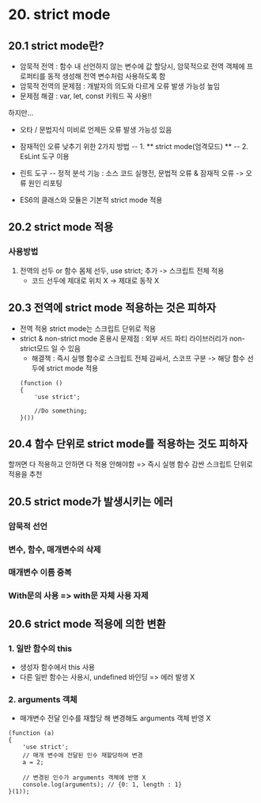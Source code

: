 # 20. strict mode

## 20.1 strict mode란?
- 암묵적 전역
: 함수 내 선언하지 않는 변수에 값 할당시, 암묵적으로 전역 객체에 프로퍼티를 동적 생성해 전역 변수처럼 사용하도록 함
- 암묵적 전역의 문제점
: 개발자의 의도와 다르게 오류 발생 가능성 높임
- 문제점 해결 : var, let, const 키워드 꼭 사용!!

하지만...
- 오타 / 문법지식 미비로 언제든 오류 발생 가능성 있음
- 잠재적인 오류 낮추기 위한 2가지 방법
-- 1. ** strict mode(엄격모드) ** 
-- 2. EsLint 도구 이용

- 린트 도구
-- 정적 분석 기능 : 소스 코드 실행전, 문법적 오류 & 잠재적 오류 -> 오류 원인 리포팅

- ES6의 클래스와 모듈은 기본적 strict mode 적용


## 20.2 strict mode 적용

### 사용방법
1. 전역의 선두 or 함수 몸체 선두, use strict; 추가 -> 스크립트 전체 적용
    - 코드 선두에 제대로 위치 X -> 제대로 동작 X

## 20.3 전역에 strict mode 적용하는 것은 피하자
- 전역 적용 strict mode는 스크립트 단위로 적용
- strict & non-strict mode 혼용시 문제점
: 외부 서드 파티 라이브러리가 non-strict모드 일 수 있음
    - 해결책
    : 즉시 실행 함수로 스크립트 전체 감싸서, 스코프 구분
    -> 해당 함수 선두에 strict mode 적용
    ```
    (function ()
    {
        'use strict';

        //Do something;
    }())
    ```
## 20.4 함수 단위로 strict mode를 적용하는 것도 피하자
할꺼면 다 적용하고 안하면 다 적용 안해야함
=> 즉시 실행 함수 감싼 스크립트 단위로 적용을 추천

## 20.5 strict mode가 발생시키는 에러
### 암묵적 선언
### 변수, 함수, 매개변수의 삭제
### 매개변수 이름 중복
### With문의 사용 => with문 자체 사용 자제

## 20.6 strict mode 적용에 의한 변환
### 1. 일반 함수의 this
- 생성자 함수에서 this 사용
- 다른 일반 함수는 사용시, undefined 바인딩
=> 에러 발생 X

### 2. arguments 객체
- 매개변수 전달 인수를 재할당 해 변경해도 arguments 객체 반영 X
```
(function (a)
{
    'use strict';
    // 매개 변수에 전달된 인수 재할당하여 변경
    a = 2;

    // 변경된 인수가 arguments 객체에 반영 X
    console.log(arguments); // {0: 1, length : 1}
}(1));
```